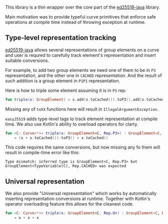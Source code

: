 This library is a thin wrapper over the core part of the
[ed25519-java](https://github.com/str4d/ed25519-java) library.

Main motivation was to provide typeful curve primitives that enforce safe
operations at compile time instead of throwing exception at runtime.

Type-level representation tracking
----------------------------------

[ed25519-java](https://github.com/str4d/ed25519-java) allows several
representations of group elements on a curve and user is requred to carefully
track element's representation and insert suitable conversions.

For example, to add two group elements we need one of them to be in `P3`
representation, and the other one in `CACHED` representation. And the result
of such addition is a group element in `P1P1` representation.

Here is how to triple some element assuming it is in `P3` rep:

```kotlin
fun triple(x: GroupElement) = x.add(x.toCached()).toP3().add(x.toCached())
```

Missing any of `toXX` functions here will result in `IllegalArgumentException`.


`easy25519` adds type-level tags to track element representation at compile
time. We also use Kotlin's ability to overload operators for clarty.

```kotlin
fun <C: Curve<*>> triple(x: GroupElement<C, Rep.P3>) : GroupElement<C, Rep.P1P1>
    = (x + x.toCached()).toP3() + x.toCached()
```

This code requires the same conversions, but now missing any fo them will
result in compile-time error like this:

```
Type mismatch: inferred type is GroupElement<C, Rep.P3> but GroupElement<TypeVariable(C), Rep.CACHED> was expected
```


Universal representation
------------------------

We also provide "Universal representation" which works by automatically
inserting representation conversions at runtime. Together with Kotlin's
operator overloading feature this allows for the cleanest code.

```kotlin
fun <C: Curve<*>> triple(x: GroupElement<C, Rep.U>) : GroupElement<C, Rep.U>
    = x + x + x
```
